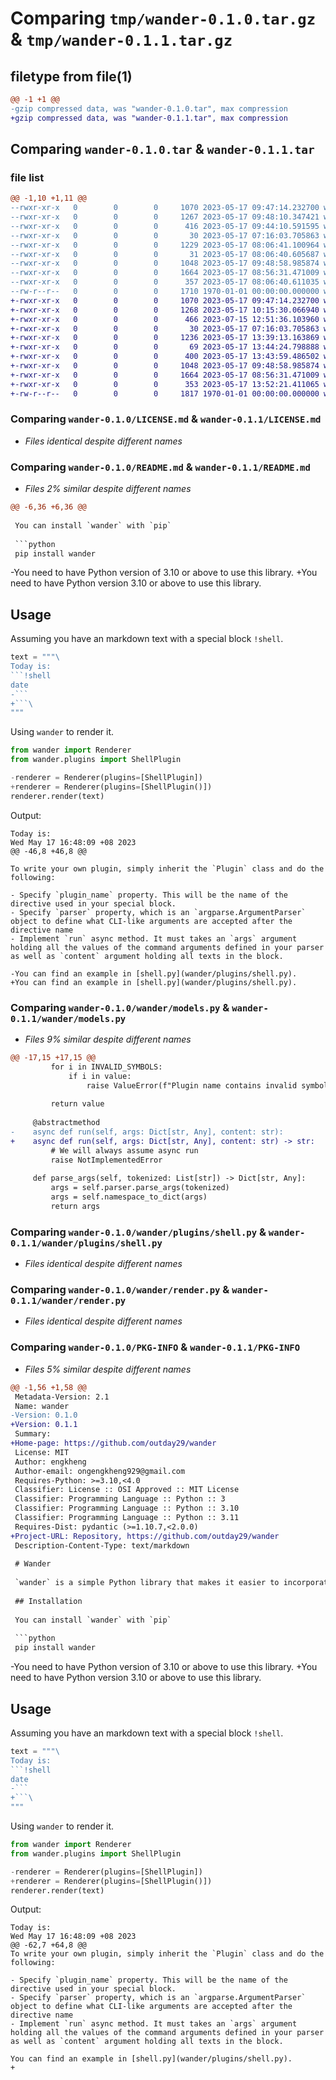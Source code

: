 # Comparing `tmp/wander-0.1.0.tar.gz` & `tmp/wander-0.1.1.tar.gz`

## filetype from file(1)

```diff
@@ -1 +1 @@
-gzip compressed data, was "wander-0.1.0.tar", max compression
+gzip compressed data, was "wander-0.1.1.tar", max compression
```

## Comparing `wander-0.1.0.tar` & `wander-0.1.1.tar`

### file list

```diff
@@ -1,10 +1,11 @@
--rwxr-xr-x   0        0        0     1070 2023-05-17 09:47:14.232700 wander-0.1.0/LICENSE.md
--rwxr-xr-x   0        0        0     1267 2023-05-17 09:48:10.347421 wander-0.1.0/README.md
--rwxr-xr-x   0        0        0      416 2023-05-17 09:44:10.591595 wander-0.1.0/pyproject.toml
--rwxr-xr-x   0        0        0       30 2023-05-17 07:16:03.705863 wander-0.1.0/wander/__init__.py
--rwxr-xr-x   0        0        0     1229 2023-05-17 08:06:41.100964 wander-0.1.0/wander/models.py
--rwxr-xr-x   0        0        0       31 2023-05-17 08:06:40.605687 wander-0.1.0/wander/plugins/__init__.py
--rwxr-xr-x   0        0        0     1048 2023-05-17 09:48:58.985874 wander-0.1.0/wander/plugins/shell.py
--rwxr-xr-x   0        0        0     1664 2023-05-17 08:56:31.471009 wander-0.1.0/wander/render.py
--rwxr-xr-x   0        0        0      357 2023-05-17 08:06:40.611035 wander-0.1.0/wander/utils.py
--rw-r--r--   0        0        0     1710 1970-01-01 00:00:00.000000 wander-0.1.0/PKG-INFO
+-rwxr-xr-x   0        0        0     1070 2023-05-17 09:47:14.232700 wander-0.1.1/LICENSE.md
+-rwxr-xr-x   0        0        0     1268 2023-05-17 10:15:30.066940 wander-0.1.1/README.md
+-rwxr-xr-x   0        0        0      466 2023-07-15 12:51:36.103960 wander-0.1.1/pyproject.toml
+-rwxr-xr-x   0        0        0       30 2023-05-17 07:16:03.705863 wander-0.1.1/wander/__init__.py
+-rwxr-xr-x   0        0        0     1236 2023-05-17 13:39:13.163869 wander-0.1.1/wander/models.py
+-rwxr-xr-x   0        0        0       69 2023-05-17 13:44:24.798888 wander-0.1.1/wander/plugins/__init__.py
+-rwxr-xr-x   0        0        0      400 2023-05-17 13:43:59.486502 wander-0.1.1/wander/plugins/clipboard.py
+-rwxr-xr-x   0        0        0     1048 2023-05-17 09:48:58.985874 wander-0.1.1/wander/plugins/shell.py
+-rwxr-xr-x   0        0        0     1664 2023-05-17 08:56:31.471009 wander-0.1.1/wander/render.py
+-rwxr-xr-x   0        0        0      353 2023-05-17 13:52:21.411065 wander-0.1.1/wander/utils.py
+-rw-r--r--   0        0        0     1817 1970-01-01 00:00:00.000000 wander-0.1.1/PKG-INFO
```

### Comparing `wander-0.1.0/LICENSE.md` & `wander-0.1.1/LICENSE.md`

 * *Files identical despite different names*

### Comparing `wander-0.1.0/README.md` & `wander-0.1.1/README.md`

 * *Files 2% similar despite different names*

```diff
@@ -6,36 +6,36 @@
 
 You can install `wander` with `pip`
 
 ```python
 pip install wander
 ```
 
-You need to have Python version of 3.10 or above to use this library.
+You need to have Python version 3.10 or above to use this library.
 
 ## Usage
 
 Assuming you have an markdown text with a special block `!shell`.
 
 ````python
 text = """\
 Today is:
 ```!shell
 date
-```
+```\
 """
 ````
 
 Using `wander` to render it.
 
 ```python
 from wander import Renderer
 from wander.plugins import ShellPlugin
 
-renderer = Renderer(plugins=[ShellPlugin])
+renderer = Renderer(plugins=[ShellPlugin()])
 renderer.render(text)
 ```
 
 Output:
 ```
 Today is:
 Wed May 17 16:48:09 +08 2023
@@ -46,8 +46,8 @@
 
 To write your own plugin, simply inherit the `Plugin` class and do the following:
 
 - Specify `plugin_name` property. This will be the name of the directive used in your special block.
 - Specify `parser` property, which is an `argparse.ArgumentParser` object to define what CLI-like arguments are accepted after the directive name
 - Implement `run` async method. It must takes an `args` argument holding all the values of the command arguments defined in your parser as well as `content` argument holding all texts in the block.
 
-You can find an example in [shell.py](wander/plugins/shell.py).
+You can find an example in [shell.py](wander/plugins/shell.py).
```

### Comparing `wander-0.1.0/wander/models.py` & `wander-0.1.1/wander/models.py`

 * *Files 9% similar despite different names*

```diff
@@ -17,15 +17,15 @@
         for i in INVALID_SYMBOLS:
             if i in value:
                 raise ValueError(f"Plugin name contains invalid symbol {i}")
 
         return value
 
     @abstractmethod
-    async def run(self, args: Dict[str, Any], content: str):
+    async def run(self, args: Dict[str, Any], content: str) -> str:
         # We will always assume async run
         raise NotImplementedError
 
     def parse_args(self, tokenized: List[str]) -> Dict[str, Any]:
         args = self.parser.parse_args(tokenized)
         args = self.namespace_to_dict(args)
         return args
```

### Comparing `wander-0.1.0/wander/plugins/shell.py` & `wander-0.1.1/wander/plugins/shell.py`

 * *Files identical despite different names*

### Comparing `wander-0.1.0/wander/render.py` & `wander-0.1.1/wander/render.py`

 * *Files identical despite different names*

### Comparing `wander-0.1.0/PKG-INFO` & `wander-0.1.1/PKG-INFO`

 * *Files 5% similar despite different names*

```diff
@@ -1,56 +1,58 @@
 Metadata-Version: 2.1
 Name: wander
-Version: 0.1.0
+Version: 0.1.1
 Summary: 
+Home-page: https://github.com/outday29/wander
 License: MIT
 Author: engkheng
 Author-email: ongengkheng929@gmail.com
 Requires-Python: >=3.10,<4.0
 Classifier: License :: OSI Approved :: MIT License
 Classifier: Programming Language :: Python :: 3
 Classifier: Programming Language :: Python :: 3.10
 Classifier: Programming Language :: Python :: 3.11
 Requires-Dist: pydantic (>=1.10.7,<2.0.0)
+Project-URL: Repository, https://github.com/outday29/wander
 Description-Content-Type: text/markdown
 
 # Wander
 
 `wander` is a simple Python library that makes it easier to incorporate external data into LLM prompt.
 
 ## Installation
 
 You can install `wander` with `pip`
 
 ```python
 pip install wander
 ```
 
-You need to have Python version of 3.10 or above to use this library.
+You need to have Python version 3.10 or above to use this library.
 
 ## Usage
 
 Assuming you have an markdown text with a special block `!shell`.
 
 ````python
 text = """\
 Today is:
 ```!shell
 date
-```
+```\
 """
 ````
 
 Using `wander` to render it.
 
 ```python
 from wander import Renderer
 from wander.plugins import ShellPlugin
 
-renderer = Renderer(plugins=[ShellPlugin])
+renderer = Renderer(plugins=[ShellPlugin()])
 renderer.render(text)
 ```
 
 Output:
 ```
 Today is:
 Wed May 17 16:48:09 +08 2023
@@ -62,7 +64,8 @@
 To write your own plugin, simply inherit the `Plugin` class and do the following:
 
 - Specify `plugin_name` property. This will be the name of the directive used in your special block.
 - Specify `parser` property, which is an `argparse.ArgumentParser` object to define what CLI-like arguments are accepted after the directive name
 - Implement `run` async method. It must takes an `args` argument holding all the values of the command arguments defined in your parser as well as `content` argument holding all texts in the block.
 
 You can find an example in [shell.py](wander/plugins/shell.py).
+
```

